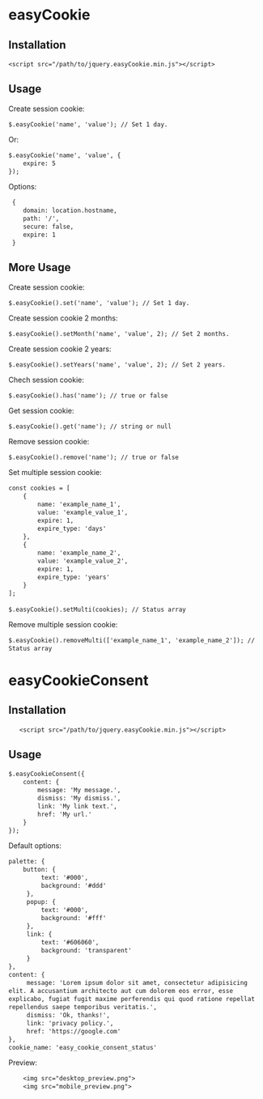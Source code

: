 # easyCookie

## Installation

    <script src="/path/to/jquery.easyCookie.min.js"></script>
    
## Usage

Create session cookie:

    $.easyCookie('name', 'value'); // Set 1 day.
    
Or: 

    $.easyCookie('name', 'value', {
        expire: 5
    });
    
Options: 

     {
        domain: location.hostname,
        path: '/',
        secure: false,
        expire: 1
     }
    
## More Usage

Create session cookie:
    
    $.easyCookie().set('name', 'value'); // Set 1 day.
    
Create session cookie 2 months: 
    
    $.easyCookie().setMonth('name', 'value', 2); // Set 2 months.
    
Create session cookie 2 years: 
    
    $.easyCookie().setYears('name', 'value', 2); // Set 2 years.
    
Chech session cookie: 
    
    $.easyCookie().has('name'); // true or false
    
Get session cookie: 
    
    $.easyCookie().get('name'); // string or null
    
Remove session cookie: 
    
    $.easyCookie().remove('name'); // true or false

Set multiple session cookie:

    const cookies = [
        {
            name: 'example_name_1',
            value: 'example_value_1',
            expire: 1,
            expire_type: 'days'
        },
        {
            name: 'example_name_2',
            value: 'example_value_2',
            expire: 1,
            expire_type: 'years'
        }
    ];
    
    $.easyCookie().setMulti(cookies); // Status array
    
Remove multiple session cookie:

    $.easyCookie().removeMulti(['example_name_1', 'example_name_2']); // Status array

# easyCookieConsent

   ## Installation
    
       <script src="/path/to/jquery.easyCookie.min.js"></script>
        
        
## Usage

    
    $.easyCookieConsent({
        content: {
            message: 'My message.',
            dismiss: 'My dismiss.',
            link: 'My link text.',
            href: 'My url.'
        }
    });
    
Default options:

    palette: {
        button: {
             text: '#000',
             background: '#ddd'
         },
         popup: {
             text: '#000',
             background: '#fff'
         },
         link: {
             text: '#606060',
             background: 'transparent'
         }
    },
    content: {
         message: 'Lorem ipsum dolor sit amet, consectetur adipisicing elit. A accusantium architecto aut cum dolorem eos error, esse explicabo, fugiat fugit maxime perferendis qui quod ratione repellat repellendus saepe temporibus veritatis.',
         dismiss: 'Ok, thanks!',
         link: 'privacy policy.',
         href: 'https://google.com'
    },
    cookie_name: 'easy_cookie_consent_status'
    
Preview:
    
        <img src="desktop_preview.png">
        <img src="mobile_preview.png">
